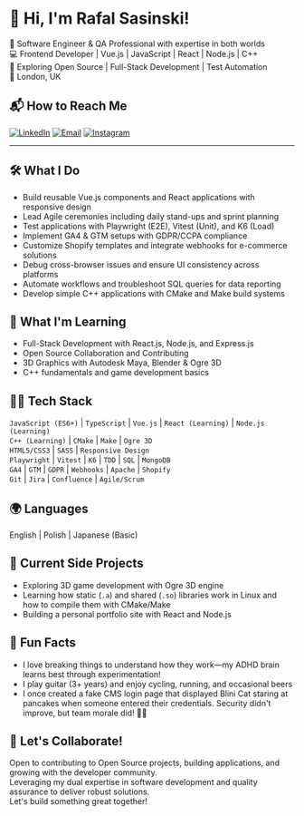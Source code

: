 # 👋 Hi, I'm Rafal Sasinski!
🚀 Software Engineer & QA Professional with expertise in both worlds  
💻 Frontend Developer | Vue.js | JavaScript | React | Node.js | C++  
🌱 Exploring Open Source | Full-Stack Development | Test Automation  
📍 London, UK

## 📬 How to Reach Me
[![LinkedIn](https://img.shields.io/badge/-LinkedIn-blue?style=flat-square&logo=Linkedin&logoColor=white&link=https://www.linkedin.com/in/rafalsasinski/)](https://www.linkedin.com/in/rafalsasinski/)
[![Email](https://img.shields.io/badge/-Email-red?style=flat-square&logo=gmail&logoColor=white)](mailto:git@rafsasinski.com)
[![Instagram](https://img.shields.io/badge/-Instagram-purple?style=flat-square&logo=instagram&logoColor=white&link=https://www.instagram.com/fearless_diamond/)](https://www.instagram.com/fearless_diamond/)

---

## 🛠️ What I Do
- Build reusable Vue.js components and React applications with responsive design
- Lead Agile ceremonies including daily stand-ups and sprint planning
- Test applications with Playwright (E2E), Vitest (Unit), and K6 (Load)
- Implement GA4 & GTM setups with GDPR/CCPA compliance
- Customize Shopify templates and integrate webhooks for e-commerce solutions
- Debug cross-browser issues and ensure UI consistency across platforms
- Automate workflows and troubleshoot SQL queries for data reporting
- Develop simple C++ applications with CMake and Make build systems

## 🌱 What I'm Learning
- Full-Stack Development with React.js, Node.js, and Express.js
- Open Source Collaboration and Contributing
- 3D Graphics with Autodesk Maya, Blender & Ogre 3D
- C++ fundamentals and game development basics

## 🧑‍💻 Tech Stack
`JavaScript (ES6+)` | `TypeScript` | `Vue.js` | `React (Learning)` | `Node.js (Learning)`  
`C++ (Learning)` | `CMake` | `Make` | `Ogre 3D`  
`HTML5/CSS3` | `SASS` | `Responsive Design`  
`Playwright` | `Vitest` | `K6` | `TDD` | `SQL` | `MongoDB`  
`GA4` | `GTM` | `GDPR` | `Webhooks` | `Apache` | `Shopify`  
`Git` | `Jira` | `Confluence` | `Agile/Scrum`

## 🌍 Languages
English | Polish | Japanese (Basic)

## 🧪 Current Side Projects
- Exploring 3D game development with Ogre 3D engine
- Learning how static (`.a`) and shared (`.so`) libraries work in Linux and how to compile them with CMake/Make
- Building a personal portfolio site with React and Node.js

## 🎸 Fun Facts
- I love breaking things to understand how they work—my ADHD brain learns best through experimentation!
- I play guitar (3+ years) and enjoy cycling, running, and occasional beers
- I once created a fake CMS login page that displayed Blini Cat staring at pancakes when someone entered their credentials. Security didn't improve, but team morale did! 🥞🐱

## 🤝 Let's Collaborate!
Open to contributing to Open Source projects, building applications, and growing with the developer community.  
Leveraging my dual expertise in software development and quality assurance to deliver robust solutions.  
Let's build something great together!
